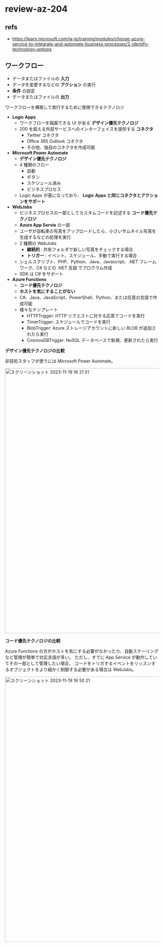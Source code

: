# review-az-204

## refs

- https://learn.microsoft.com/ja-jp/training/modules/choose-azure-service-to-integrate-and-automate-business-processes/2-identify-technology-options

## ワークフロー

- データまたはファイルの **入力**
- データを変更するなどの **アクション** の実行
- **条件** の設定
- データまたはファイルの **出力**

ワークフローを構築して実行するために使用できるテクノロジ

- **Logic Apps**
  - ワークフローを描画できる UI がある **デザイン優先テクノロジ**
  - 200 を超える外部サービスへのインターフェイスを提供する **コネクタ**
    - Twitter コネクタ
    - Office 365 Outlook コネクタ
    - その他、独自のコネクタを作成可能 
- **Microsoft Power Automate**
  - **デザイン優先テクノロジ**
  - 4 種類のフロー
    - 自動
    - ボタン
    - スケジュール済み
    - ビジネスプロセス
  - Logic Apps が基になっており、 **Logic Apps と同じコネクタとアクションをサポート** 
- **WebJobs**
  - ビジネスプロセスの一部としてカスタムコードを記述する **コード優先テクノロジ**
  - **Azure App Servie** の一部
  - ユーザが自転車の写真をアップロードしたら、小さいサムネイル写真を生成するなどの処理を実行
  - 2 種類の WebJobs
    - **継続的** : 共有フォルダで新しい写真をチェックする場合
    - **トリガー** : イベント、スケジュール、手動で実行する場合
  - シェルスクリプト、PHP、Python、Java、Javascript、.NET フレームワーク、C# などの .NET 言語 でプログラム作成
  - SDK は C# をサポート
- **Azure Functions**
  - **コード優先テクノロジ**
  - **ホストを気にすることがない**
  - C#、Java、JavaScript、PowerShell、Python、または任意の言語で作成可能
  - 様々なテンプレート
    - HTTPTrigger: HTTP リクエストに対する応答でコードを実行
    - TimerTrigger: スケジュールでコードを実行
    - BlobTrigger: Azure ストレージアカウントに新しい BLOB が追加されたら実行
    - CosmosDBTrigger: NoSQL データベースで新規、更新されたら実行
 
**デザイン優先テクノロジの比較**

非技術スタッフが使うには Microsoft Power Automate。

<img width="867" alt="スクリーンショット 2023-11-19 16 21 01" src="https://github.com/yhor1e/review-az-204/assets/10266230/14b947a4-4f7e-4e04-9bef-520593660502">

**コード優先テクノロジの比較**

Azure Functions の方がホストを気にする必要がなかったり、自動スケーリングなど管理が簡単で対応言語が多い。
ただし、すでに App Service が動作していてその一部として管理したい場合、
コードをトリガするイベントをリッスンするオブジェクトをより細かく制御する必要がある場合は WebJobs。

<img width="868" alt="スクリーンショット 2023-11-19 16 50 21" src="https://github.com/yhor1e/review-az-204/assets/10266230/e26778d0-ff5b-49d7-94dd-97e51c20798a">
